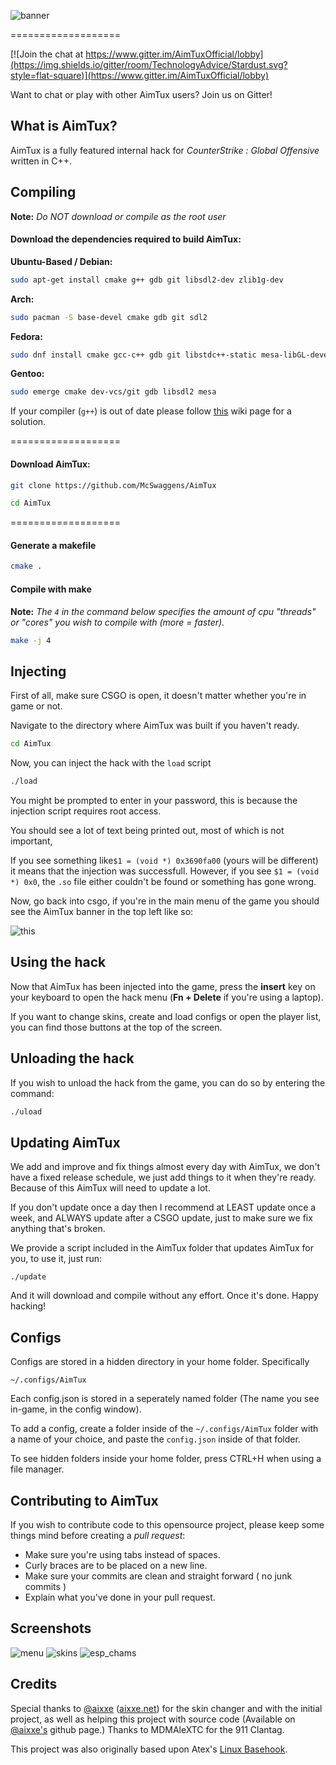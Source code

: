 ![banner](http://aimtux.net/images/banner.png)

===================

[![Join the chat at https://www.gitter.im/AimTuxOfficial/lobby](https://img.shields.io/gitter/room/TechnologyAdvice/Stardust.svg?style=flat-square)](https://www.gitter.im/AimTuxOfficial/lobby)

Want to chat or play with other AimTux users? Join us on Gitter!

## What is AimTux?

AimTux is a fully featured internal hack for *CounterStrike : Global Offensive* written in C++.


## Compiling

**Note:** _Do NOT download or compile as the root user_

#### Download the dependencies required to build AimTux:
__Ubuntu-Based / Debian:__
```bash
sudo apt-get install cmake g++ gdb git libsdl2-dev zlib1g-dev
```
__Arch:__
```bash
sudo pacman -S base-devel cmake gdb git sdl2
```
__Fedora:__
```bash
sudo dnf install cmake gcc-c++ gdb git libstdc++-static mesa-libGL-devel SDL2-devel zlib-devel
```

__Gentoo:__
```bash
sudo emerge cmake dev-vcs/git gdb libsdl2 mesa
```

If your compiler (`g++`) is out of date please follow [this](https://github.com/McSwaggens/AimTux/wiki/Updating-your-compiler) wiki page for a solution.

===================

#### Download AimTux:

```bash
git clone https://github.com/McSwaggens/AimTux
```

```bash
cd AimTux
```

===================

#### Generate a makefile

```bash
cmake .
```

#### Compile with make

**Note:** _The `4` in the command below specifies the amount of cpu "threads" or "cores" you wish to compile with (more = faster)._

```bash
make -j 4
```

## Injecting

First of all, make sure CSGO is open, it doesn't matter whether you're in game or not.

Navigate to the directory where AimTux was built if you haven't ready.

```bash
cd AimTux
```

Now, you can inject the hack with the `load` script

```bash
./load
```

You might be prompted to enter in your password, this is because the injection script requires root access.

You should see a lot of text being printed out, most of which is not important,

If you see something like`$1 = (void *) 0x3690fa00` (yours will be different) it means that the injection was successfull.
However,
if you see `$1 = (void *) 0x0`, the `.so` file either couldn't be found or something has gone wrong.

Now, go back into csgo, if you're in the main menu of the game you should see the AimTux banner in the top left like so:

![this](http://aimtux.net/images/screenshot4.png)

## Using the hack

Now that AimTux has been injected into the game, press the **insert** key on your keyboard to open the hack menu (**Fn + Delete** if you're using a laptop).

If you want to change skins, create and load configs or open the player list, you can find those buttons at the top of the screen.

## Unloading the hack

If you wish to unload the hack from the game, you can do so by entering the command:

```bash
./uload
```

## Updating AimTux

We add and improve and fix things almost every day with AimTux, we don't have a fixed release schedule, we just add things to it when they're ready. Because of this AimTux will need to update a lot.

If you don't update once a day then I recommend at LEAST update once a week, and ALWAYS update after a CSGO update, just to make sure we fix anything that's broken.

We provide a script included in the AimTux folder that updates AimTux for you, to use it, just run:

```
./update
```

And it will download and compile without any effort. Once it's done. Happy hacking!

## Configs

Configs are stored in a hidden directory in your home folder. Specifically 

```
~/.configs/AimTux
```

Each config.json is stored in a seperately named folder (The name you see in-game, in the config window). 

To add a config, create a folder inside of the `~/.configs/AimTux` folder with a name of your choice, and paste the `config.json` inside of that folder.

To see hidden folders inside your home folder, press CTRL+H when using a file manager.

## Contributing to AimTux

If you wish to contribute code to this opensource project, please keep some things mind before creating a *pull request*:
 - Make sure you're using tabs instead of spaces.
 - Curly braces are to be placed on a new line.
 - Make sure your commits are clean and straight forward ( no junk commits )
 - Explain what you've done in your pull request.


## Screenshots

![menu](http://aimtux.net/images/screenshot1.png)
![skins](http://aimtux.net/images/screenshot2.png)
![esp_chams](http://aimtux.net/images/screenshot3.jpeg)

## Credits
Special thanks to [@aixxe](http://www.github.com/aixxe/) ([aixxe.net](http://www.aixxe.net)) for the skin changer and with the initial project, as well as helping this project with source code (Available on [@aixxe's](http://www.github.com/aixxe/) github page.)
Thanks to MDMAleXTC for the 911 Clantag.

This project was also originally based upon Atex's [Linux Basehook](http://unknowncheats.me/forum/counterstrike-global-offensive/181878-linux-basehook.html).
